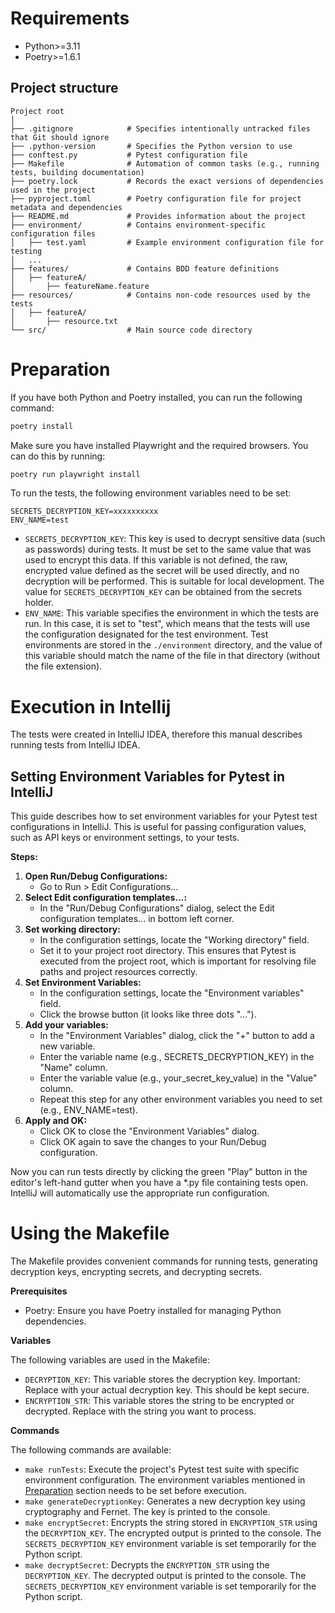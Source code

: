 # Requirements

- Python>=3.11
- Poetry>=1.6.1
 
## Project structure
```
Project root
│
├── .gitignore            # Specifies intentionally untracked files that Git should ignore
├── .python-version       # Specifies the Python version to use
├── conftest.py           # Pytest configuration file
├── Makefile              # Automation of common tasks (e.g., running tests, building documentation)
├── poetry.lock           # Records the exact versions of dependencies used in the project
├── pyproject.toml        # Poetry configuration file for project metadata and dependencies
├── README.md             # Provides information about the project
├── environment/          # Contains environment-specific configuration files
│   ├── test.yaml         # Example environment configuration file for testing
│   ...
├── features/             # Contains BDD feature definitions
│   ├── featureA/         
│       ├── featureName.feature 
├── resources/            # Contains non-code resources used by the tests
│   ├── featureA/         
│       ├── resource.txt    
└── src/                  # Main source code directory
```

# Preparation

If you have both Python and Poetry installed, you can run the following command:

```bash
poetry install
```

Make sure you have installed Playwright and the required browsers. You can do this by running:

```bash
poetry run playwright install
```

To run the tests, the following environment variables need to be set:

```
SECRETS_DECRYPTION_KEY=xxxxxxxxxx
ENV_NAME=test
```

* `SECRETS_DECRYPTION_KEY`: This key is used to decrypt sensitive data (such as passwords) during tests. It must be set to the same value that was used to encrypt this data. If this variable is not defined, the raw, encrypted value defined as the secret will be used directly, and no decryption will be performed. This is suitable for local development. The value for `SECRETS_DECRYPTION_KEY` can be obtained from the secrets holder.
* `ENV_NAME`: This variable specifies the environment in which the tests are run. In this case, it is set to "test", which means that the tests will use the configuration designated for the test environment. Test environments are stored in the `./environment` directory, and the value of this variable should match the name of the file in that directory (without the file extension).

# Execution in Intellij

The tests were created in IntelliJ IDEA, therefore this manual describes running tests from IntelliJ IDEA.

## Setting Environment Variables for Pytest in IntelliJ
This guide describes how to set environment variables for your Pytest test configurations in IntelliJ. This is useful for passing configuration values, such as API keys or environment settings, to your tests.

**Steps:**

1. **Open Run/Debug Configurations:**
   - Go to Run > Edit Configurations...
2. **Select Edit configuration templates...:**
   - In the "Run/Debug Configurations" dialog, select the Edit configuration templates... in bottom left corner.
3. **Set working directory:**
   - In the configuration settings, locate the "Working directory" field.
   - Set it to your project root directory. This ensures that Pytest is executed from the project root, which is important for resolving file paths and project resources correctly.
3. **Set Environment Variables:**
    - In the configuration settings, locate the "Environment variables" field.
    - Click the browse button (it looks like three dots "...").
4. **Add your variables:**
    - In the "Environment Variables" dialog, click the "+" button to add a new variable.
    - Enter the variable name (e.g., SECRETS_DECRYPTION_KEY) in the "Name" column.
    - Enter the variable value (e.g., your_secret_key_value) in the "Value" column.
    - Repeat this step for any other environment variables you need to set (e.g., ENV_NAME=test).
5. **Apply and OK:**
    - Click OK to close the "Environment Variables" dialog.
    - Click OK again to save the changes to your Run/Debug configuration.

Now you can run tests directly by clicking the green "Play" button in the editor's left-hand gutter when you have a *.py file containing tests open. IntelliJ will automatically use the appropriate run configuration.

# Using the Makefile

The Makefile provides convenient commands for running tests, generating decryption keys, encrypting secrets, and decrypting secrets.

**Prerequisites**
- Poetry: Ensure you have Poetry installed for managing Python dependencies.

**Variables**

The following variables are used in the Makefile:
- `DECRYPTION_KEY`:  This variable stores the decryption key.  Important: Replace  <placeholder>  with your actual decryption key.  This should be kept secure.
- `ENCRYPTION_STR`:  This variable stores the string to be encrypted or decrypted.  Replace  <placeholder>  with the string you want to process.

**Commands**

The following commands are available:

- `make runTests`: Execute the project's Pytest test suite with specific environment configuration. The environment variables mentioned in [Preparation](#Preparation) section needs to be set before execution.
- `make generateDecryptionKey`:  Generates a new decryption key using  cryptography  and  Fernet. The key is printed to the console.
- `make encryptSecret`:  Encrypts the string stored in  `ENCRYPTION_STR`  using the  `DECRYPTION_KEY`. The encrypted output is printed to the console. The `SECRETS_DECRYPTION_KEY`  environment variable is set temporarily for the Python script.
- `make decryptSecret`:  Decrypts the `ENCRYPTION_STR`  using the  `DECRYPTION_KEY`.  The decrypted output is printed to the console. The `SECRETS_DECRYPTION_KEY` environment variable is set temporarily for the Python script.